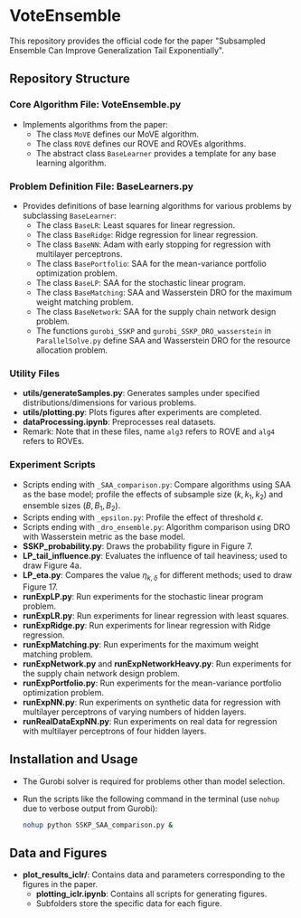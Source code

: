 # VoteEnsemble

This repository provides the official code for the paper "Subsampled Ensemble Can Improve Generalization Tail Exponentially".

## Repository Structure

<!-- ### Major Code File: ParallelSolve.py

- Implements algorithms from the paper:
  - `majority_vote` and `majority_vote_LP`: Correspond to $\mathsf{MoVE}$ (Algorithm 1).
  - `baggingTwoPhase_woSplit` and `baggingTwoPhase_woSplit_LP`: Implement $\mathsf{ROVE}$ (Algorithm 2 without data splitting).
  - `baggingTwoPhase_wSplit` and `baggingTwoPhase_wSplit_LP`: Implement $\mathsf{ROVEs}$ (Algorithm 2 with data splitting).
  - The subscript `LP` indicates functions dealing with continuous problems (because we need to handle rounding issues differently for discrete and continuous problems). -->

### Core Algorithm File: VoteEnsemble.py
- Implements algorithms from the paper:
  - The class `MoVE` defines our $\mathsf{MoVE}$ algorithm.
  - The class `ROVE` defines our $\mathsf{ROVE}$ and $\mathsf{ROVEs}$ algorithms.
  - The abstract class `BaseLearner` provides a template for any base learning algorithm.

### Problem Definition File: BaseLearners.py
- Provides definitions of base learning algorithms for various problems by subclassing `BaseLearner`:
  - The class `BaseLR`: Least squares for linear regression.
  - The class `BaseRidge`: Ridge regression for linear regression.
  - The class `BaseNN`: Adam with early stopping for regression with multilayer perceptrons.
  - The class `BasePortfolio`: SAA for the mean-variance portfolio optimization problem.
  - The class `BaseLP`: SAA for the stochastic linear program.
  - The class `BaseMatching`: SAA and Wasserstein DRO for the maximum weight matching problem.
  - The class `BaseNetwork`: SAA for the supply chain network design problem.
  - The functions `gurobi_SSKP` and `gurobi_SSKP_DRO_wasserstein` in `ParallelSolve.py` define SAA and Wasserstein DRO for the resource allocation problem.

### Utility Files
<!-- - Core functions for various problems:
  - `SSKP`: Resource allocation -->
  <!-- - `network`: Supply chain network design -->
  <!-- - `portfolio`: Portfolio optimization -->
  <!-- - `LASSO`: Model selection -->
  <!-- - `matching`: Maximum weight matching -->
  <!-- - `LP`: Linear programs -->
- **utils/generateSamples.py**: Generates samples under specified distributions/dimensions for various problems.
- **utils/plotting.py**: Plots figures after experiments are completed.
- **dataProcessing.ipynb**: Preprocesses real datasets.
- Remark: Note that in these files, name `alg3` refers to $\mathsf{ROVE}$ and `alg4` refers to $\mathsf{ROVEs}$.

### Experiment Scripts
<!-- - Scripts ending with `_dro_comparison.py`: Compare performance between bagging-enhanced SAA and DRO with the Wasserstein metric. -->
- Scripts ending with `_SAA_comparison.py`: Compare algorithms using SAA as the base model; profile the effects of subsample size ($k,k_1,k_2$) and ensemble sizes ($B, B_1, B_2$).
- Scripts ending with `_epsilon.py`: Profile the effect of threshold $\epsilon$.
- Scripts ending with `_dro_ensemble.py`: Algorithm comparison using DRO with Wasserstein metric as the base model.
- **SSKP_probability.py**: Draws the probability figure in Figure 7.
- **LP_tail_influence.py**: Evaluates the influence of tail heaviness; used to draw Figure 4a.
- **LP_eta.py**: Compares the value $\eta_{k,\delta}$ for different methods; used to draw Figure 17.
- **runExpLP.py**: Run experiments for the stochastic linear program problem.
- **runExpLR.py**: Run experiments for linear regression with least squares.
- **runExpRidge.py**: Run experiments for linear regression with Ridge regression.
- **runExpMatching.py**: Run experiments for the maximum weight matching problem.
- **runExpNetwork.py** and **runExpNetworkHeavy.py**: Run experiments for the supply chain network design problem.
- **runExpPortfolio.py**: Run experiments for the mean-variance portfolio optimization problem.
- **runExpNN.py**: Run experiments on synthetic data for regression with multilayer perceptrons of varying numbers of hidden layers.
- **runRealDataExpNN.py**: Run experiments on real data for regression with multilayer perceptrons of four hidden layers.


## Installation and Usage

- The Gurobi solver is required for problems other than model selection.
- Run the scripts like the following command in the terminal (use `nohup` due to verbose output from Gurobi):

  ```bash
  nohup python SSKP_SAA_comparison.py &
  ```

## Data and Figures

- **plot_results_iclr/**: Contains data and parameters corresponding to the figures in the paper.
  - **plotting_iclr.ipynb**: Contains all scripts for generating figures.
  - Subfolders store the specific data for each figure.